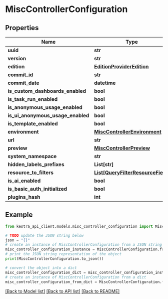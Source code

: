 # MiscControllerConfiguration


## Properties

Name | Type | Description | Notes
------------ | ------------- | ------------- | -------------
**uuid** | **str** |  | [optional] 
**version** | **str** |  | [optional] 
**edition** | [**EditionProviderEdition**](EditionProviderEdition.md) |  | [optional] 
**commit_id** | **str** |  | [optional] 
**commit_date** | **datetime** |  | [optional] 
**is_custom_dashboards_enabled** | **bool** |  | [optional] 
**is_task_run_enabled** | **bool** |  | [optional] 
**is_anonymous_usage_enabled** | **bool** |  | [optional] 
**is_ui_anonymous_usage_enabled** | **bool** |  | [optional] 
**is_template_enabled** | **bool** |  | [optional] 
**environment** | [**MiscControllerEnvironment**](MiscControllerEnvironment.md) |  | [optional] 
**url** | **str** |  | [optional] 
**preview** | [**MiscControllerPreview**](MiscControllerPreview.md) |  | [optional] 
**system_namespace** | **str** |  | [optional] 
**hidden_labels_prefixes** | **List[str]** |  | [optional] 
**resource_to_filters** | [**List[QueryFilterResourceField]**](QueryFilterResourceField.md) |  | [optional] 
**is_ai_enabled** | **bool** |  | [optional] 
**is_basic_auth_initialized** | **bool** |  | [optional] 
**plugins_hash** | **int** |  | [optional] 

## Example

```python
from kestra_api_client.models.misc_controller_configuration import MiscControllerConfiguration

# TODO update the JSON string below
json = "{}"
# create an instance of MiscControllerConfiguration from a JSON string
misc_controller_configuration_instance = MiscControllerConfiguration.from_json(json)
# print the JSON string representation of the object
print(MiscControllerConfiguration.to_json())

# convert the object into a dict
misc_controller_configuration_dict = misc_controller_configuration_instance.to_dict()
# create an instance of MiscControllerConfiguration from a dict
misc_controller_configuration_from_dict = MiscControllerConfiguration.from_dict(misc_controller_configuration_dict)
```
[[Back to Model list]](../README.md#documentation-for-models) [[Back to API list]](../README.md#documentation-for-api-endpoints) [[Back to README]](../README.md)


